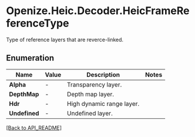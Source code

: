 # Openize.Heic.Decoder.HeicFrameReferenceType

Type of reference layers that are reverce-linked.

## Enumeration

Name | Value | Description | Notes
------------ | ------------- | ------------- | -------------
**Alpha** | - | Transparency layer.              | 
**DepthMap** | - | Depth map layer.              | 
**Hdr** | - | High dynamic range layer.              | 
**Undefined** | - | Undefined layer.              | 

[[Back to API_README]](API_README.md)